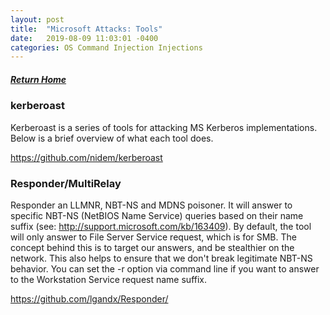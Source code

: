 ```yaml
---
layout: post
title:  "Microsoft Attacks: Tools"
date:   2019-08-09 11:03:01 -0400
categories: OS Command Injection Injections
---
```

##### [Return Home](https://thegetch.github.io/penetration/testing/resources/2019/08/09/Home/)

### kerberoast

Kerberoast is a series of tools for attacking MS Kerberos implementations. Below is a brief overview of what each tool does.
 
<https://github.com/nidem/kerberoast>

### Responder/MultiRelay

Responder an LLMNR, NBT-NS and MDNS poisoner. It will answer to specific NBT-NS (NetBIOS Name Service) queries based on their name suffix (see: http://support.microsoft.com/kb/163409). By default, the tool will only answer to File Server Service request, which is for SMB.
The concept behind this is to target our answers, and be stealthier on the network. This also helps to ensure that we don't break legitimate NBT-NS behavior. You can set the -r option via command line if you want to answer to the Workstation Service request name suffix.
 
<https://github.com/lgandx/Responder/>
